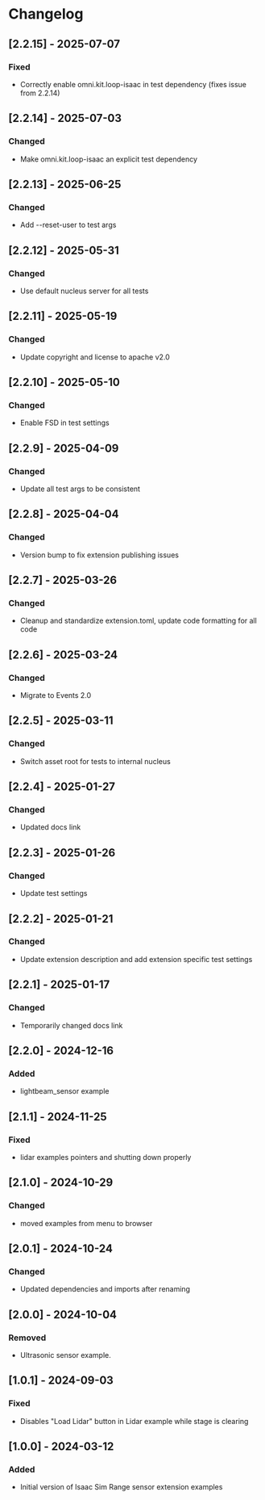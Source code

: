 # Changelog
## [2.2.15] - 2025-07-07
### Fixed
- Correctly enable omni.kit.loop-isaac in test dependency (fixes issue from 2.2.14)

## [2.2.14] - 2025-07-03
### Changed
- Make omni.kit.loop-isaac an explicit test dependency

## [2.2.13] - 2025-06-25
### Changed
- Add --reset-user to test args

## [2.2.12] - 2025-05-31
### Changed
- Use default nucleus server for all tests

## [2.2.11] - 2025-05-19
### Changed
- Update copyright and license to apache v2.0

## [2.2.10] - 2025-05-10
### Changed
- Enable FSD in test settings

## [2.2.9] - 2025-04-09
### Changed
- Update all test args to be consistent

## [2.2.8] - 2025-04-04
### Changed
- Version bump to fix extension publishing issues

## [2.2.7] - 2025-03-26
### Changed
- Cleanup and standardize extension.toml, update code formatting for all code

## [2.2.6] - 2025-03-24
### Changed
- Migrate to Events 2.0

## [2.2.5] - 2025-03-11
### Changed
- Switch asset root for tests to internal nucleus

## [2.2.4] - 2025-01-27
### Changed
- Updated docs link

## [2.2.3] - 2025-01-26
### Changed
- Update test settings

## [2.2.2] - 2025-01-21
### Changed
- Update extension description and add extension specific test settings

## [2.2.1] - 2025-01-17
### Changed
- Temporarily changed docs link

## [2.2.0] - 2024-12-16
### Added
- lightbeam_sensor example

## [2.1.1] - 2024-11-25
### Fixed
- lidar examples pointers and shutting down properly

## [2.1.0] - 2024-10-29
### Changed
- moved examples from menu to browser

## [2.0.1] - 2024-10-24
### Changed
- Updated dependencies and imports after renaming

## [2.0.0] - 2024-10-04
### Removed
- Ultrasonic sensor example.

## [1.0.1] - 2024-09-03
### Fixed
- Disables "Load Lidar" button in Lidar example while stage is clearing

## [1.0.0] - 2024-03-12
### Added
- Initial version of Isaac Sim Range sensor extension examples
